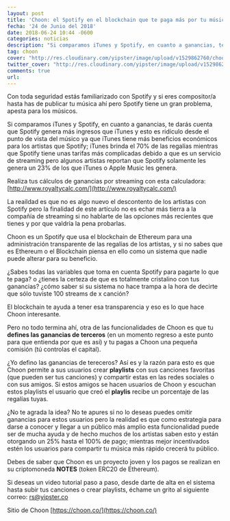 ```yaml
---
layout: post
title: 'Choon: el Spotify en el blockchain que te paga más por tu música'
fecha: '24 de Junio del 2018'
date: 2018-06-24 10:44 -0600
categories: noticias 
description: "Si comparamos iTunes y Spotify, en cuanto a ganancias, te darás cuenta que Spotify genera más ingresos que iTunes y esto es ridículo desde el punto de vista del músico ya que iTunes tiene más beneficios económicos para los artistas que Spotify"
tag: choon
cover: "http://res.cloudinary.com/yipster/image/upload/v1529862760/choon-better-spotify_wrbol2.jpg"
twitter_cover: "http://res.cloudinary.com/yipster/image/upload/v1529862760/choon-better-spotify_wrbol2.jpg" 
comments: true
url: 
---
```


Con toda seguridad estás familiarizado con Spotify y si eres compositor/a hasta has de publicar tu música ahí pero Spotify tiene un gran problema, apesta para los músicos.

Si comparamos iTunes y Spotify, en cuanto a ganancias, te darás cuenta que Spotify genera más ingresos que iTunes y esto es ridículo desde el punto de vista del músico ya que iTunes tiene más beneficios económicos para los artistas que Spotify; iTunes brinda el 70% de las regalías mientras que Spotify tiene unas tarifas más complicadas debido a que es un servicio de streaming pero algunos artistas reportan que Spotify solamente les genera un 23% de los que iTunes o Apple Music les genera.

Realiza tus cálculos de ganancias por streaming con esta calculadora: [http://www.royaltycalc.com/](http://www.royaltycalc.com/)

La reaildad es que no es algo nuevo el descontento de los artistas con Spotify pero la finalidad de este artículo no es echar más tierra a la compañía de streaming si no hablarte de las opciones más recientes que tienes y por que valdría la pena probarlas.

Choon es un Spotify que usa el blockchain de Ethereum para una administración transparente de las regalías de los artistas, y si no sabes que es Ethereum o el Blockchain piensa en ello como un sistema que nadie puede alterar para su beneficio.

¿Sabes todas las variables que toma en cuenta Spotify para pagarte lo que te paga? o ¿tienes la certeza de que es totalmente cristalino con tus ganancias? ¿cómo saber si su sistema no hace trampa a la hora de decirte que sólo tuviste 100 streams de x canción?

El blockchain te ayuda a tener esa transparencia y eso es lo que hace Choon interesante.

Pero no todo termina ahí, otra de las funcionalidades de Choon es que tu **defines las ganancias de terceros** (en un momento regreso a este punto para que entienda por que es así) y tu pagas a Choon una pequeña comisión (tú controlas el capital).

¿Yo defino las ganancias de tereceros? 
Así es y la razón para esto es que Choon permite a sus usuarios crear **playlists** con sus canciones favoritas (que pueden ser tus canciones) y compartir estas en las redes sociales o con sus amigos. Si estos amigos se hacen usuarios de Choon y escuchan estos playlists el usuario que creó el **playlis** recibe un porcentaje de las regalías tuyas.

¿No te agrada la idea?
No te apures si no lo deseas puedes omitir ganancias para estos usuarios pero la realidad es que como estrategia para darse a conocer y llegar a un público más amplio esta funcionalidad puede ser de mucha ayuda y de hecho muchos de los artistas saben esto y están otorgando un 25% hasta el 100% de pago; mientras mejor incentivados estén los usuarios para compartir tu música más rápido crecerá tu público.

Debes de saber que Choon es un proyecto joven y los pagos se realizan en su criptomoneda **NOTES** (token ERC20 de Ethereum). 

Si deseas un video tutorial paso a paso, desde darte de alta en el sistema hasta subir tus canciones o crear playlists, échame un grito al siguiente correo: [rs@yipster.co](rs@yipster.co)

Sitio de Choon
[https://choon.co/](https://choon.co/)


